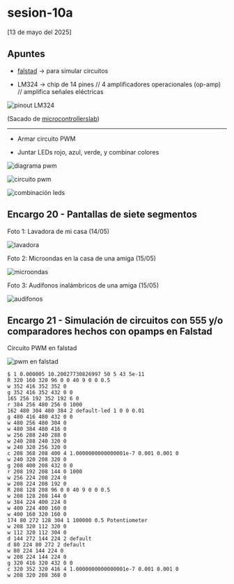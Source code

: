 # sesion-10a

[13 de mayo del 2025]

## Apuntes

- [falstad](https://falstad.com/circuit/) &rarr; para simular circuitos

- LM324 &rarr; chip de 14 pines // 4 amplificadores operacionales (op-amp) // amplifica señales eléctricas

![pinout LM324](./archivos/LM324_pinout.png)

(Sacado de [microcontrollerslab](https://microcontrollerslab.com/lm324-op-amp-pinout-datasheet-applications-features-datasheet/))

***

- Armar circuito PWM

- Juntar LEDs rojo, azul, verde, y combinar colores

![diagrama pwm](./archivos/pwm_0.png)

![circuito pwm](./archivos/pwm_1.png)

![combinación leds](./archivos/mixed_leds.png)

## Encargo 20 - Pantallas de siete segmentos

Foto 1: Lavadora de mi casa (14/05)

![lavadora](./archivos/7segmentos_1.png)

Foto 2: Microondas en la casa de una amiga (15/05)

![microondas](./archivos/7segmentos_2.png)

Foto 3: Audífonos inalámbricos de una amiga (15/05)

![audifonos](./archivos/7segmentos_3.png)

## Encargo 21 - Simulación de circuitos con 555 y/o comparadores hechos con opamps en Falstad

Circuito PWM en falstad

![pwm en falstad](./archivos/pwm_falstad.png)

```
$ 1 0.000005 10.20027730826997 50 5 43 5e-11
R 320 160 320 96 0 0 40 9 0 0 0.5
w 352 416 352 352 0
g 352 416 352 432 0 0
165 256 192 352 192 6 0
r 384 256 480 256 0 1000
162 480 304 480 384 2 default-led 1 0 0 0.01
g 480 416 480 432 0 0
w 480 256 480 304 0
w 480 384 480 416 0
w 256 288 240 288 0
w 240 288 240 320 0
w 240 320 256 320 0
c 208 368 208 400 4 1.0000000000000001e-7 0.001 0.001 0
w 240 320 208 320 0
g 208 400 208 432 0 0
r 208 192 208 144 0 1000
w 256 224 208 224 0
w 208 224 208 192 0
R 208 128 208 96 0 0 40 9 0 0 0.5
w 208 128 208 144 0
w 384 224 400 224 0
w 400 224 400 160 0
w 400 160 320 160 0
174 80 272 128 304 1 100000 0.5 Potentiometer
w 208 320 112 320 0
w 112 320 112 304 0
d 144 272 144 224 2 default
d 80 224 80 272 2 default
w 80 224 144 224 0
w 208 224 144 224 0
g 320 416 320 432 0 0
c 320 352 320 416 4 1.0000000000000001e-7 0.001 0.001 0
w 208 320 208 368 0
